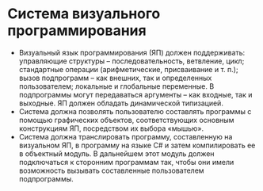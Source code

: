 # Cистема визуального программирования

 - Визуальный язык программирования (ЯП) должен поддерживать: управляющие структуры –
последовательность, ветвление, цикл; стандартные операции (арифметические, присваивание и т. п.); вызов подпрограмм – как внешних, так и определенных пользователем; локальные и глобальные переменные. В подпрограммы могут передаваться аргументы – как входные, так и выходные. ЯП должен обладать динамической типизацией.
 - Система должна позволять пользователю составлять программы с помощью графических объектов, соответствующих основным конструкциям ЯП, посредством их выбора «мышью».
 - Система должна транслировать программу, составленную на визуальном ЯП, в программу на языке C# и затем компилировать ее в объектный модуль. В дальнейшем этот модуль должен подключаться к сторонним программам так, чтобы они имели возможность вызывать составленные пользователем подпрограммы.
